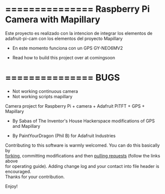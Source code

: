===============
**Raspberry Pi Camera with Mapillary**
===============
Este proyecto es realizado con la intencion de integrar los elementos de 
adafruit-pi-cam con los elementos del proyecto Mapillary

* En este momento funciona con un GPS GY-NEO6MV2<br>

* Read how to build this project over at comingsoon<br>

===============
**BUGS**<br>
===============
* Not working continuous camera<br>
* Not working scripts mapillary<br>

Camera project for Raspberry Pi + camera + Adafruit PiTFT + GPS + Mapillary<br>

* By Sabas of The Inventor's House Hackerspace modifications of GPS and Mapillary<br>

* By PaintYourDragon (Phil B) for Adafruit Industries<br>

Contributing to this software is warmly welcomed. You can do this basically by<br>
[forking](https://help.github.com/articles/fork-a-repo), committing modifications and then [pulling requests](https://help.github.com/articles/using-pull-requests) (follow the links above<br>
for operating guide). Adding change log and your contact into file header is encouraged.<br>
Thanks for your contribution.

Enjoy!
